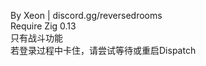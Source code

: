 By Xeon | discord.gg/reversedrooms<br>
Require Zig 0.13<br>
只有战斗功能<br>
若登录过程中卡住，请尝试等待或重启Dispatch<br>
